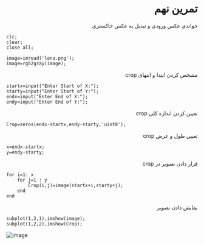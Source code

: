 <div dir = "rtl">
  <h1> تمرین نهم </h1>
  </div>
  
  <div  dir = "rtl">
       خواندی عکس ورودی و تبدیل به عکس خاکستری
  </div>
  
  ````
clc;
clear;
close all;

image=imread('lena.png');
image=rgb2gray(image);

````
  
  <div  dir = "rtl">
      مشخص کردن ابتدا و انتهای crop
  </div>
  
````  
startx=input("Enter Start of X:");
starty=input("Enter Start of Y:");
endx=input("Enter End of X:");
endy=input("Enter End of Y:");

````

 <div  dir = "rtl">
     تعیین کردن اندازه کلی crop 
  </div>
  
  ````
  Crop=zeros(endx-startx,endy-starty,'uint8');

````

<div dir = "rtl">
   تعیین طول و عرض crop  
</div>
  
  ````
x=endx-startx;
y=endy-starty;

````
<div dir = "rtl">
  قرار دادن تصویر در crop 
</div>

````
for i=1: x
    for j=1 : y
        Crop(i,j)=image(startx+i,starty+j);
    end
end
````

<div dir = "rtl">
  نمایش دادن تصویر 
</div>

````
subplot(1,2,1),imshow(image);
subplot(1,2,2),imshow(Crop);
  ````
![image](/assets/result.png)
